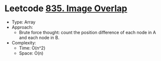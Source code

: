 # Leetcode [835. Image Overlap](https://leetcode.com/problems/image-overlap/)
- Type: Array
- Approach:
	- Brute force thought: count the position difference of each node in A and each node in B.
- Complexity:
	- Time: O(n^2)
	- Space: O(n)